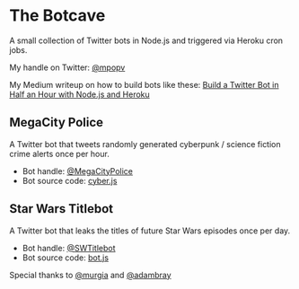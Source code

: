 # The Botcave

A small collection of Twitter bots in Node.js and triggered via Heroku cron jobs.

My handle on Twitter: [@mpopv](https://twitter.com/mpopv)

My Medium writeup on how to build bots like these: [Build a Twitter Bot in Half an Hour with Node.js and Heroku](https://medium.com/@mattpopovich/how-to-build-and-deploy-a-simple-twitter-bot-super-fast-with-node-js-and-heroku-7b322dbb5dd3#.nne1p3thq)

## MegaCity Police

A Twitter bot that tweets randomly generated cyberpunk / science fiction crime alerts once per hour.

* Bot handle: [@MegaCityPolice](https://twitter.com/MegaCityPolice)
* Bot source code: [cyber.js](https://github.com/mpopv/the-botcave/blob/master/cyber.js)

## Star Wars Titlebot

A Twitter bot that leaks the titles of future Star Wars episodes once per day.

* Bot handle: [@SWTitlebot](https://twitter.com/SWTitlebot)
* Bot source code: [bot.js](https://github.com/mpopv/the-botcave/blob/master/bot.js)

Special thanks to [@murgia](https://github.com/murgia) and [@adambray](https://github.com/adambray)
